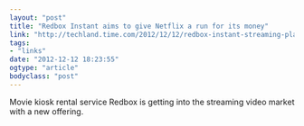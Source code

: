 ```yaml
---
layout: "post"
title: "Redbox Instant aims to give Netflix a run for its money"
link: "http://techland.time.com/2012/12/12/redbox-instant-streaming-plan-takes-on-netflix/"
tags: 
- "links"
date: "2012-12-12 18:23:55"
ogtype: "article"
bodyclass: "post"
---
```


Movie kiosk rental service Redbox is getting into the streaming video market with a new offering.